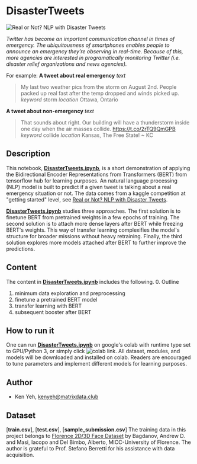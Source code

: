 # DisasterTweets
![Real or Not? NLP with Disaster Tweets](https://www.kaggle.com/c/nlp-getting-started)

<cite>Twitter has become an important communication channel in times of emergency.
The ubiquitousness of smartphones enables people to announce an emergency they’re observing in real-time. Because of this, more agencies are interested in programatically monitoring Twitter (i.e. disaster relief organizations and news agencies).</cite>

For example:
**A tweet about real emergency**
_text_
> My last two weather pics from the storm on August 2nd. People packed up real fast after the temp dropped and winds picked up.
_keyword_
> storm
_location_
> Ottawa, Ontario

**A tweet about non-emergency**
_text_
> That sounds about right. Our building will have a thunderstorm inside one day when the air masses collide. https://t.co/2rTQ9QmGPB
_keyword_
> collide
_location_
> Kansas, The Free State! ~ KC

## Description
This notebook, [**DisasterTweets.ipynb**](/NLP-with-Disaster-Tweets/blob/master/DisasterTweets.ipynb), is a short demonstration of applying the Bidirectional Encoder Representations from Transformers (BERT) from tensorflow hub for learning purposes. An natural language processing (NLP) model is built to predict if a given tweet is talking about a real emergency situation or not. The data comes from a kaggle competition at "getting started" level, see [Real or Not? NLP with Disaster Tweets](https://www.kaggle.com/c/nlp-getting-started).

[**DisasterTweets.ipynb**](/NLP-with-Disaster-Tweets/blob/master/DisasterTweets.ipynb) studies three approaches. The first solution is to finetune BERT from pretrained weights in a few epochs of training. The second solution is to attach more dense layers after BERT while freezing BERT's weights. This way of transfer learning complexifies the model's structure for broader missions without heavy retraining. Finally, the third solution explores more models attached after BERT to further improve the predictions.

## Content
The content in [**DisasterTweets.ipynb**](/NLP-with-Disaster-Tweets/blob/master/DisasterTweets.ipynb) includes the following.
0. Outline
1. minimum data exploration and preprocessing
2. finetune a pretrained BERT model
3. transfer learning with BERT
4. subsequent booster after BERT

## How to run it
One can run [**DisasterTweets.ipynb**](/NLP-with-Disaster-Tweets/DisasterTweets.ipynb) on google's colab with runtime type set to GPU/Python 3, or simply click ![colab link](https://drive.google.com/open?id=1OQprbW062EJFKmBHQNlLzqdGICJVOi5w).
All dataset, modules, and models will be downloaded and installed on colab. Readers are encouraged to tune parameters and implement different models for learning purposes.

## Author
* Ken Yeh, <kenyeh@matrixdata.club>
## Dataset
[**train.csv**], [**test.csv**], [**sample_submission.csv**]
The training data in this project belongs to [Florence 2D/3D Face Dataset](http://www.micc.unifi.it/masi/research/ffd/) by Bagdanov, Andrew D. and Masi, Iacopo and Del Bimbo, Alberto, MICC-University of Florence. The author is grateful to Prof. Stefano Berretti for his assistance with data acquisition.
